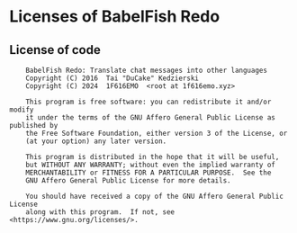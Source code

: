 # Licenses of BabelFish Redo

## License of code

        BabelFish Redo: Translate chat messages into other languages
        Copyright (C) 2016  Tai "DuCake" Kedzierski
        Copyright (C) 2024  1F616EMO  <root at 1f616emo.xyz>

        This program is free software: you can redistribute it and/or modify
        it under the terms of the GNU Affero General Public License as published by
        the Free Software Foundation, either version 3 of the License, or
        (at your option) any later version.

        This program is distributed in the hope that it will be useful,
        but WITHOUT ANY WARRANTY; without even the implied warranty of
        MERCHANTABILITY or FITNESS FOR A PARTICULAR PURPOSE.  See the
        GNU Affero General Public License for more details.

        You should have received a copy of the GNU Affero General Public License
        along with this program.  If not, see <https://www.gnu.org/licenses/>.

